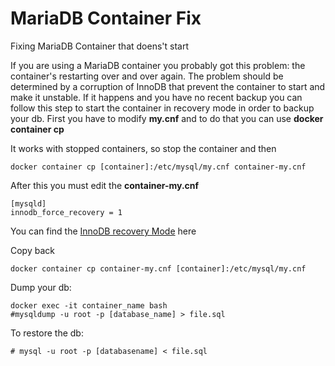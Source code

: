 # MariaDB Container Fix
Fixing MariaDB Container that doens't start

If you are using a MariaDB container you probably got this problem: the container's restarting over and over again. 
The problem should be determined by a corruption of InnoDB that prevent the container to start and make it unstable. 
If it happens and you have no recent backup you can follow this step to start the container in recovery mode in order to backup your db. 
First you have to modify **my.cnf** and to do that you can use **docker container cp** 

It works with stopped containers, so stop the container and then
```
docker container cp [container]:/etc/mysql/my.cnf container-my.cnf
```

After this you must edit the **container-my.cnf**
```
[mysqld]
innodb_force_recovery = 1
```

You can find the [InnoDB recovery Mode](https://mariadb.com/kb/en/innodb-recovery-modes/) here

Copy back 
```
docker container cp container-my.cnf [container]:/etc/mysql/my.cnf
```

Dump your db:
```
docker exec -it container_name bash
#mysqldump -u root -p [database_name] > file.sql
```

To restore the db:
```
# mysql -u root -p [databasename] < file.sql
```
